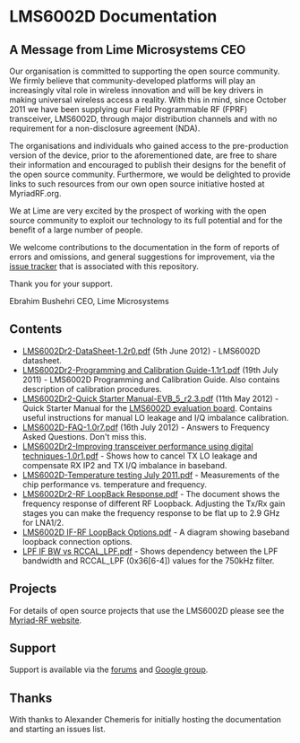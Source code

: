 LMS6002D Documentation 
======================

A Message from Lime Microsystems CEO
------------------------------------

Our organisation is committed to supporting the open source community. We firmly believe that community-developed platforms will play an increasingly vital role in wireless innovation and will be key drivers in making universal wireless access a reality. With this in mind, since October 2011 we have been supplying our Field Programmable RF (FPRF) transceiver, LMS6002D, through major distribution channels and with no requirement for a non-disclosure agreement (NDA).

The organisations and individuals who gained access to the pre-production version of the device, prior to the aforementioned date, are free to share their information and encouraged to publish their designs for the benefit of the open source community. Furthermore, we would be delighted to provide links to such resources from our own open source initiative hosted at MyriadRF.org.

We at Lime are very excited by the prospect of working with the open source community to exploit our technology to its full potential and for the benefit of a large number of people.

We welcome contributions to the documentation in the form of reports of errors and omissions, and general suggestions for improvement, via the [issue tracker](https://github.com/myriadrf/LMS6002D-docs/issues) that is associated with this repository.

Thank you for your support.

Ebrahim Bushehri
CEO, Lime Microsystems

Contents
--------

 * [LMS6002Dr2-DataSheet-1.2r0.pdf][1] (5th June 2012) - LMS6002D datasheet.
 * [LMS6002Dr2-Programming and Calibration Guide-1.1r1.pdf][2] (19th July 2011) - LMS6002D Programming and Calibration Guide. Also contains description of calibration procedures.
 * [LMS6002Dr2-Quick Starter Manual-EVB_5_r2.3.pdf][3] (11th May 2012) - Quick Starter Manual for the [LMS6002D evaluation board][EVB]. Contains useful instructions for manual LO leakage and I/Q imbalance calibration.
 * [LMS6002D-FAQ-1.0r7.pdf][4] (16th July 2012) - Answers to Frequency Asked Questions. Don't miss this.
 * [LMS6002Dr2-Improving transceiver performance using digital techniques-1.0r1.pdf][5] - Shows how to cancel TX LO leakage and compensate RX IP2 and TX I/Q imbalance in baseband.
 * [LMS6002D-Temperature testing July 2011.pdf][6] - Measurements of the chip performance vs. temperature and frequency.
 * [LMS6002Dr2-RF LoopBack Response.pdf][7] - The document shows the frequency response of different RF Loopback. Adjusting the Tx/Rx gain stages you can make the frequency response to be flat up to 2.9 GHz for LNA1/2.
 * [LMS6002D IF-RF LoopBack Options.pdf][8] - A diagram showing baseband loopback connection options.
 * [LPF IF BW vs RCCAL_LPF.pdf][9] - Shows dependency between the LPF bandwidth and RCCAL_LPF (0x36[6-4]) values for the 750kHz filter.

[1]: https://github.com/myriadrf/LMS6002D-docs/raw/master/LMS6002Dr2-DataSheet-1.2r0.pdf
[2]: https://github.com/myriadrf/LMS6002D-docs/raw/master/LMS6002Dr2-Programming%20and%20Calibration%20Guide-1.1r1.pdf
[3]: https://github.com/myriadrf/LMS6002D-docs/raw/master/LMS6002Dr2-Quick%20Starter%20Manual-EVB_5_r2.3.pdf
[4]: https://github.com/myriadrf/LMS6002D-docs/raw/master/LMS6002D-FAQ-1.0r7.pdf
[5]: https://github.com/myriadrf/LMS6002D-docs/raw/master/LMS6002Dr2-Improving%20transceiver%20performance%20using%20digital%20techniques-1.0r1.pdf
[6]: https://github.com/myriadrf/LMS6002D-docs/raw/master/LMS6002D-Temperature%20testing%20July%202011.pdf
[7]: https://github.com/myriadrf/LMS6002D-docs/raw/master/LMS6002Dr2-RF%20LoopBack%20Response.pdf
[8]: https://github.com/myriadrf/LMS6002D-docs/raw/master/LMS6002D%20IF-RF%20LoopBack%20Options.pdf
[9]: https://github.com/myriadrf/LMS6002D-docs/raw/master/LPF%20IF%20BW%20vs%20RCCAL_LPF.pdf
[EVB]: http://www.limemicro.com/lms6002d_eval.php

Projects
--------

For details of open source projects that use the LMS6002D please see the [Myriad-RF website](http://myriadrf.org).

Support
-------

Support is available via the [forums](http://myriadrf.org/forums/) and [Google group](https://groups.google.com/forum/#!forum/limemicro-opensource).

Thanks
------

With thanks to Alexander Chemeris for initially hosting the documentation and starting an issues list.
